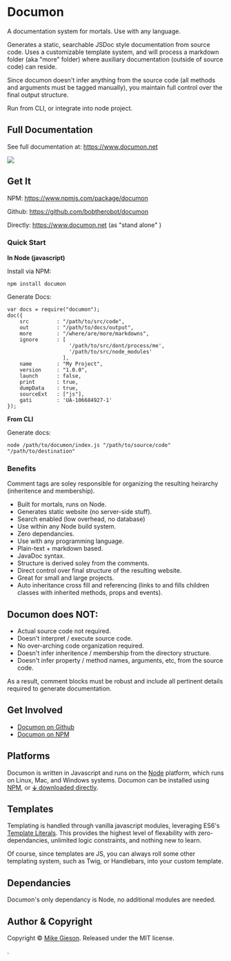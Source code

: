 # Documon

A documentation system for mortals. Use with any language.

Generates a static, searchable JSDoc style documentation from source code. Uses a customizable template system, and will process a markdown folder (aka "more" folder) where auxiliary documentation (outside of source code) can reside.

Since documon doesn't infer anything from the source code (all methods and arguments must be tagged manually), you maintain full control over the final output structure.

Run from CLI, or integrate into node project.

## Full Documentation

See full documentation at:
https://www.documon.net 

![](https://www.documon.net/assets/screenshot1.jpg)


## Get It

NPM: https://www.npmjs.com/package/documon

Github: https://github.com/bobtherobot/documon

Directly: https://www.documon.net  (as "stand alone" )


### Quick Start

__In Node (javascript)__

Install via NPM:

	npm install documon

Generate Docs:

	var docs = require("documon");
	doc({
        src			: "/path/to/src/code",
        out			: "/path/to/docs/output",
        more 		: "/where/are/more/markdowns",
        ignore		: [
                        '/path/to/src/dont/process/me',
                        '/path/to/src/node_modules'
                      ],
        name		: "My Project",
        version		: "1.0.0",
        launch		: false,
        print		: true,
        dumpData	: true,
        sourceExt	: ["js"],
        gati 		: 'UA-106684927-1'
    });

__From CLI__

Generate docs:

	node /path/to/documon/index.js "/path/to/source/code" "/path/to/destination"



### Benefits

Comment tags are soley responsible for organizing the resulting heirarchy (inheritence and membership).

- Built for mortals, runs on Node.
- Generates static website (no server-side stuff).
- Search enabled (low overhead, no database)
- Use within any Node build system.
- Zero dependancies.
- Use with any programming language.
- Plain-text + markdown based.
- JavaDoc syntax.
- Structure is derived soley from the comments.
- Direct control over final structure of the resulting website.
- Great for small and large projects.
- Auto inheritance cross fill and referencing (links to and fills children classes with inherited methods, props and events).

## Documon does NOT:

- Actual source code not required.
- Doesn't interpret / execute source code.
- No over-arching code organization required.
- Doesn't infer inheritence / membership from the directory structure.
- Doesn't infer property / method names, arguments, etc, from the source code.

As a result, comment blocks must be robust and include all pertinent details required to generate documentation.

## Get Involved

- [Documon on Github](https://github.com/bobtherobot/documon)
- [Documon on NPM](https://www.npmjs.com/package/documon)

## Platforms

Documon is written in Javascript and runs on the [Node](https://www.nodejs.com) platform, which runs on Linux, Mac, and Windows systems. Documon can be installed using [NPM](https://www.npmjs.com/documon), or [&#x02186; downloaded directly][1].

## Templates
Templating is handled through vanilla javascript modules, leveraging ES6's [Template Literals](https://developer.mozilla.org/en-US/docs/Web/JavaScript/Reference/Template_literals). This provides the highest level of flexability with zero-dependancies, unlimited logic constraints, and nothing new to learn.

Of course, since templates are JS, you can always roll some other templating system, such as Twig, or Handlebars, into your custom template.

## Dependancies
Documon's only dependancy is Node, no additional modules are needed.

## Author & Copyright
Copyright &copy; [Mike Gieson](https://www.gieson.com). 
Released under the MIT license.


[1]: https://www.documon.net/downloads/documon.zip
.
